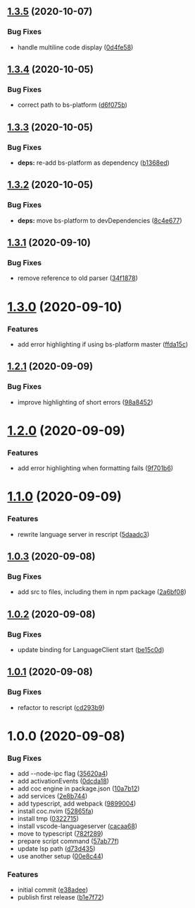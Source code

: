 ## [1.3.5](https://github.com/believer/coc-rescript/compare/v1.3.4...v1.3.5) (2020-10-07)


### Bug Fixes

* handle multiline code display ([0d4fe58](https://github.com/believer/coc-rescript/commit/0d4fe58824b7be331194cb136903644664dfe5fe))

## [1.3.4](https://github.com/believer/coc-rescript/compare/v1.3.3...v1.3.4) (2020-10-05)


### Bug Fixes

* correct path to bs-platform ([d6f075b](https://github.com/believer/coc-rescript/commit/d6f075bff17e7e7b43c5610a77e431294bfb8f7d))

## [1.3.3](https://github.com/believer/coc-rescript/compare/v1.3.2...v1.3.3) (2020-10-05)


### Bug Fixes

* **deps:** re-add bs-platform as dependency ([b1368ed](https://github.com/believer/coc-rescript/commit/b1368ed07ee48cd1e36498beb6b5b863ac0a7296))

## [1.3.2](https://github.com/believer/coc-rescript/compare/v1.3.1...v1.3.2) (2020-10-05)


### Bug Fixes

* **deps:** move bs-platform to devDependencies ([8c4e677](https://github.com/believer/coc-rescript/commit/8c4e6776b9d540dc9340b0f3f4e24cd107de05f1))

## [1.3.1](https://github.com/believer/coc-rescript/compare/v1.3.0...v1.3.1) (2020-09-10)


### Bug Fixes

* remove reference to old parser ([34f1878](https://github.com/believer/coc-rescript/commit/34f18786ced548144cb2a459a6f3e6f52ddad5c8))

# [1.3.0](https://github.com/believer/coc-rescript/compare/v1.2.1...v1.3.0) (2020-09-10)


### Features

* add error highlighting if using bs-platform master ([ffda15c](https://github.com/believer/coc-rescript/commit/ffda15c58dbd15a69a61726cb5b9a7c291ff6115))

## [1.2.1](https://github.com/believer/coc-rescript/compare/v1.2.0...v1.2.1) (2020-09-09)


### Bug Fixes

* improve highlighting of short errors ([98a8452](https://github.com/believer/coc-rescript/commit/98a845243c16070ac23e5d4ef0188d0c2cc1ef1f))

# [1.2.0](https://github.com/believer/coc-rescript/compare/v1.1.0...v1.2.0) (2020-09-09)


### Features

* add error highlighting when formatting fails ([9f701b6](https://github.com/believer/coc-rescript/commit/9f701b6f6cb73ed3c8365fbb8224a252f679f9fb))

# [1.1.0](https://github.com/believer/coc-rescript/compare/v1.0.3...v1.1.0) (2020-09-09)


### Features

* rewrite language server in rescript ([5daadc3](https://github.com/believer/coc-rescript/commit/5daadc3aa11b166a846e8b05740e22b39c328ff0))

## [1.0.3](https://github.com/believer/coc-rescript/compare/v1.0.2...v1.0.3) (2020-09-08)


### Bug Fixes

* add src to files, including them in npm package ([2a6bf08](https://github.com/believer/coc-rescript/commit/2a6bf088de3483dc1958f4ded662e65606f7b185))

## [1.0.2](https://github.com/believer/coc-rescript/compare/v1.0.1...v1.0.2) (2020-09-08)


### Bug Fixes

* update binding for LanguageClient start ([be15c0d](https://github.com/believer/coc-rescript/commit/be15c0ddfc05f10345633782344bece339e0bb47))

## [1.0.1](https://github.com/believer/coc-rescript/compare/v1.0.0...v1.0.1) (2020-09-08)


### Bug Fixes

* refactor to rescript ([cd293b9](https://github.com/believer/coc-rescript/commit/cd293b9d2de43698d22c1cc019a440bab3e51948))

# 1.0.0 (2020-09-08)


### Bug Fixes

* add --node-ipc flag ([35620a4](https://github.com/believer/coc-rescript/commit/35620a4696de5db57536608fdfe9bf8c85df69eb))
* add activationEvents ([0dcda18](https://github.com/believer/coc-rescript/commit/0dcda1840dd15c49e40efbc180c2b342e1a5da28))
* add coc engine in package.json ([10a7b12](https://github.com/believer/coc-rescript/commit/10a7b12856bac68765661452037cb26c54fddd88))
* add services ([2e8b744](https://github.com/believer/coc-rescript/commit/2e8b7447a27557cb4c46c2f044def66275b89802))
* add typescript, add webpack ([9899004](https://github.com/believer/coc-rescript/commit/9899004f341b108178187ca02b00fd8d2d8692e9))
* install coc.nvim ([52865fa](https://github.com/believer/coc-rescript/commit/52865faf0220a93eaef6b8390ea65a375d9bb67a))
* install tmp ([0322715](https://github.com/believer/coc-rescript/commit/0322715fdb0b673d9431c76f13ad5080b95ab240))
* install vscode-languageserver ([cacaa68](https://github.com/believer/coc-rescript/commit/cacaa68bdf618af4227a5bb37aed5d9d33de1fb3))
* move to typescript ([782f289](https://github.com/believer/coc-rescript/commit/782f2891789cf6537dd08a523d185d0f38a016db))
* prepare script command ([57ab77f](https://github.com/believer/coc-rescript/commit/57ab77f8adab55cd7a451b2a899cae527e0d770e))
* update lsp path ([d73d435](https://github.com/believer/coc-rescript/commit/d73d435a592f8b300cc490b2c8b181f4d2c57498))
* use another setup ([00e8c44](https://github.com/believer/coc-rescript/commit/00e8c444c06083a4bbd5703e1917f11defebd619))


### Features

* initial commit ([e38adee](https://github.com/believer/coc-rescript/commit/e38adeef3c745b2f1579219378025f662e7acf35))
* publish first release ([b1e7f72](https://github.com/believer/coc-rescript/commit/b1e7f724c20508ae792da507f2b4b61b57d690d3))
